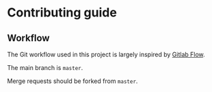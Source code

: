 # Contributing guide

## Workflow

The Git workflow used in this project is largely inspired by [Gitlab Flow](https://docs.gitlab.com/ce/workflow/gitlab_flow.html).

The main branch is `master`.

Merge requests should be forked from `master`.
